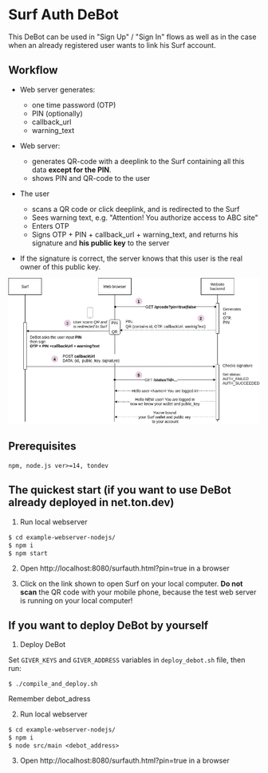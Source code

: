 # Surf Auth DeBot

This DeBot can be used in "Sign Up" / "Sign In" flows as well as in the case when an already registered user wants to link his Surf account.

## Workflow

 - Web server generates:
   - one time password (OTP)
   - PIN (optionally)
   - callback_url
   - warning_text
   
 - Web server:
   - generates QR-code with a deeplink to the Surf containing all this data **except for the PIN**.
   - shows PIN and QR-code to the user

 - The user 
    - scans a QR code or click deeplink, and is redirected to the Surf
    - Sees warning text, e.g. "Attention! You authorize access to ABC site"
    - Enters OTP
    - Signs OTP + PIN + callback_url + warning_text, and returns his signature and **his public key** to the server

 -  If the signature is correct, the server knows that this user is the real owner of this public key.

![Sequence diagram](./example-webserver-nodejs/public/pic1.png)

## Prerequisites

    npm, node.js ver>=14, tondev

## The quickest start (if you want to use DeBot  already deployed in net.ton.dev)

1. Run local webserver
```
$ cd example-webserver-nodejs/
$ npm i
$ npm start
```

2.  Open http://localhost:8080/surfauth.html?pin=true in a browser 

3. Click on the link shown to open Surf on your local computer. **Do not scan** the QR code with your mobile phone, because the test web server is running on your local computer!

## If you want to deploy DeBot by yourself

1. Deploy DeBot

Set `GIVER_KEYS` and `GIVER_ADDRESS` variables in `deploy_debot.sh` file, then run:
```
$ ./compile_and_deploy.sh 
```
Remember debot_adress

2. Run local webserver
```
$ cd example-webserver-nodejs/
$ npm i
$ node src/main <debot_address>
```

3.  Open http://localhost:8080/surfauth.html?pin=true in a browser 
